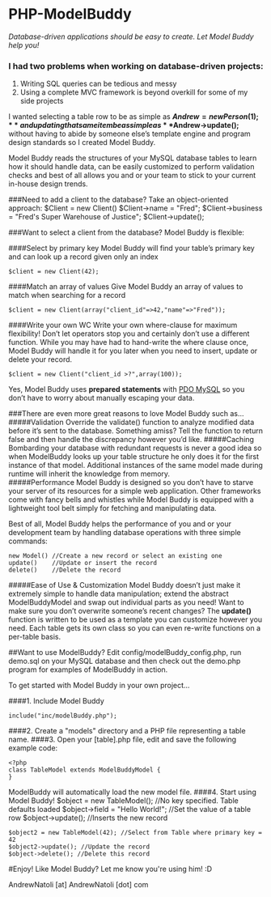 PHP-ModelBuddy
==============
*Database-driven applications should be easy to create. Let Model Buddy help you!*

### I had two problems when working on database-driven projects:

1. Writing SQL queries can be tedious and messy
2. Using a complete MVC framework is beyond overkill for some of my side projects

I wanted selecting a table row to be as simple as **$Andrew = new Person(1);** and updating that same item be as simple as **$Andrew->update();** without having to abide by someone else’s template engine and program design standards so I created Model Buddy.

Model Buddy reads the structures of your MySQL database tables to learn how it should handle data, can be easily customized to perform validation checks and best of all allows you and or your team to stick to your current in-house design trends.

###Need to add a client to the database? Take an object-oriented approach:
    $Client = new Client()
	$Client->name = "Fred";
	$Client->business = "Fred's Super Warehouse of Justice";
	$Client->update();

###Want to select a client from the database? Model Buddy is flexible:

####Select by primary key
Model Buddy will find your table’s primary key and can look up a record given only an index
    
    $client = new Client(42);
####Match an array of values
Give Model Buddy an array of values to match when searching for a record

	$client = new Client(array("client_id"=>42,"name"=>"Fred"));
####Write your own WC
Write your own where-clause for maximum flexibility! Don’t let operators stop you and certainly don’t use a different function. While you may have had to hand-write the where clause once, Model Buddy will handle it for you later when you need to insert, update or delete your record.

	$client = new Client("client_id >?",array(100));
Yes, Model Buddy uses **prepared statements** with [PDO MySQL](http://php.net/manual/en/ref.pdo-mysql.php) so you don’t have to worry about manually escaping your data.


###There are even more great reasons to love Model Buddy such as…
#####Validation
Override the validate() function to analyze modified data before it’s sent to the database. Something amiss? Tell the function to return false and then handle the discrepancy however you’d like.
#####Caching
Bombarding your database with redundant requests is never a good idea so when ModelBuddy looks up your table structure he only does it for the first instance of that model. Additional instances of the same model made during runtime will inherit the knowledge from memory.  
#####Performance
Model Buddy is designed so you don’t have to starve your server of its resources for a simple web application. Other frameworks come with fancy bells and whistles while Model Buddy is equipped with a lightweight tool belt simply for fetching and manipulating data.

Best of all, Model Buddy helps the performance of you and or your development team by handling database operations with three simple commands:

    new Model() //Create a new record or select an existing one
	update()	//Update or insert the record
	delete()	//Delete the record
#####Ease of Use & Customization
Model Buddy doesn’t just make it extremely simple to handle data manipulation; extend the abstract ModelBuddyModel and swap out individual parts as you need! Want to make sure you don’t overwrite someone’s recent changes? The **update()** function is written to be used as a template you can customize however you need. Each table gets its own class so you can even re-write functions on a per-table basis.
 
##Want to use ModelBuddy?
Edit config/modelBuddy_config.php, run demo.sql on your MySQL database and then check out the demo.php program for examples of ModelBuddy in action. 

To get started with Model Buddy in your own project...

####1. Include Model Buddy

	include("inc/modelBuddy.php");
####2. Create a "models" directory and a PHP file representing a table name.
####3. Open your [table].php file, edit and save the following example code:

	<?php
	class TableModel extends ModelBuddyModel {
	}
	
ModelBuddy will automatically load the new model file. 
####4. Start using Model Buddy!
	$object = new TableModel(); //No key specified. Table defaults loaded
	$object->field = "Hello World!"; //Set the value of a table row
	$object->update(); //Inserts the new record
	
	$object2 = new TableModel(42); //Select from Table where primary key = 42
	$object2->update(); //Update the record
	$object->delete(); //Delete this record
	
	
#Enjoy!
Like Model Buddy? Let me know you're using him! :D

AndrewNatoli [at] AndrewNatoli [dot] com